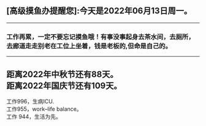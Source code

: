## [高级摸鱼办提醒您]:今天是2022年06月13日周一。
---
### 工作再累，一定不要忘记摸鱼哦！有事没事起身去茶水间，去厕所，去廊道走走别老在工位上坐着，钱是老板的,但命是自己的。
---
距离2022年中秋节还有88天。  
距离2022年国庆节还有109天。  
---
工作996，生病ICU.  
工作955，work–life balance。  
工作 944，生活为先。